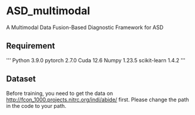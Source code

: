 # ASD_multimodal
​​A Multimodal Data Fusion-Based Diagnostic Framework for ASD​

## Requirement
'''
Python 3.9.0
pytorch 2.7.0
Cuda 12.6
Numpy 1.23.5
scikit-learn 1.4.2
'''

## Dataset
Before training, you need to get the data on http://fcon_1000.projects.nitrc.org/indi/abide/ first. Please change the path in the code to your path.
